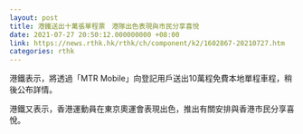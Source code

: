 ```yaml
---
layout: post
title: 港鐵送出十萬張單程票　港隊出色表現與市民分享喜悅
date: 2021-07-27 20:50:12.000000000 +08:00
link: https://news.rthk.hk/rthk/ch/component/k2/1602867-20210727.htm
categories: rthk
---
```


港鐵表示，將透過「MTR Mobile」向登記用戶送出10萬程免費本地單程車程，稍後公布詳情。

港鐵又表示，香港運動員在東京奧運會表現出色，推出有關安排與香港市民分享喜悅。
